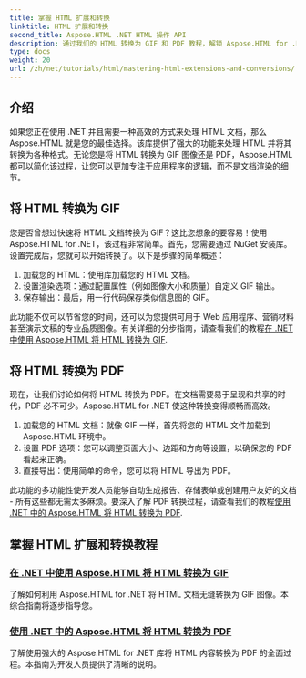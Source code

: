 ```yaml
---
title: 掌握 HTML 扩展和转换
linktitle: HTML 扩展和转换
second_title: Aspose.HTML .NET HTML 操作 API
description: 通过我们的 HTML 转换为 GIF 和 PDF 教程，解锁 Aspose.HTML for .NET 的强大功能。轻松转换您的文档。
type: docs
weight: 20
url: /zh/net/tutorials/html/mastering-html-extensions-and-conversions/
---
```


## 介绍

如果您正在使用 .NET 并且需要一种高效的方式来处理 HTML 文档，那么 Aspose.HTML 就是您的最佳选择。该库提供了强大的功能来处理 HTML 并将其转换为各种格式。无论您是将 HTML 转换为 GIF 图像还是 PDF，Aspose.HTML 都可以简化该过程，让您可以更加专注于应用程序的逻辑，而不是文档渲染的细节。

## 将 HTML 转换为 GIF
您是否曾想过快速将 HTML 文档转换为 GIF？这比您想象的要容易！使用 Aspose.HTML for .NET，该过程非常简单。首先，您需要通过 NuGet 安装库。设置完成后，您就可以开始转换了。以下是步骤的简单概述：

1. 加载您的 HTML：使用库加载您的 HTML 文档。
2. 设置渲染选项：通过配置属性（例如图像大小和质量）自定义 GIF 输出。
3. 保存输出：最后，用一行代码保存类似信息图的 GIF。

此功能不仅可以节省您的时间，还可以为您提供可用于 Web 应用程序、营销材料甚至演示文稿的专业品质图像。有关详细的分步指南，请查看我们的教程[在 .NET 中使用 Aspose.HTML 将 HTML 转换为 GIF](./converting-html-to-gif/).

## 将 HTML 转换为 PDF
现在，让我们讨论如何将 HTML 转换为 PDF。在文档需要易于呈现和共享的时代，PDF 必不可少。Aspose.HTML for .NET 使这种转换变得顺畅而高效。 

1. 加载您的 HTML 文档：就像 GIF 一样，首先将您的 HTML 文件加载到 Aspose.HTML 环境中。
2. 设置 PDF 选项：您可以调整页面大小、边距和方向等设置，以确保您的 PDF 看起来正确。
3. 直接导出：使用简单的命令，您可以将 HTML 导出为 PDF。 

此功能的多功能性使开发人员能够自动生成报告、存储表单或创建用户友好的文档 - 所有这些都无需太多麻烦。要深入了解 PDF 转换过程，请查看我们的教程[使用 .NET 中的 Aspose.HTML 将 HTML 转换为 PDF](./converting-html-to-pdf/).

## 掌握 HTML 扩展和转换教程
### [在 .NET 中使用 Aspose.HTML 将 HTML 转换为 GIF](./converting-html-to-gif/)
了解如何利用 Aspose.HTML for .NET 将 HTML 文档无缝转换为 GIF 图像。本综合指南将逐步指导您。
### [使用 .NET 中的 Aspose.HTML 将 HTML 转换为 PDF](./converting-html-to-pdf/)
了解使用强大的 Aspose.HTML for .NET 库将 HTML 内容转换为 PDF 的全面过程。本指南为开发人员提供了清晰的说明。